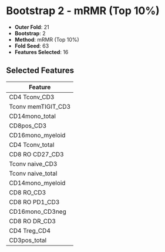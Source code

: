 # Bootstrap 2 - mRMR (Top 10%)

- **Outer Fold**: 21
- **Bootstrap**: 2
- **Method**: mRMR (Top 10%)
- **Fold Seed**: 63
- **Features Selected**: 16

## Selected Features

| Feature |
|---------|
| CD4 Tconv_CD3 |
| Tconv memTIGIT_CD3 |
| CD14mono_total |
| CD8pos_CD3 |
| CD16mono_myeloid |
| CD4 Tconv_total |
| CD8 RO CD27_CD3 |
| Tconv naive_CD3 |
| Tconv naive_total |
| CD14mono_myeloid |
| CD8 RO_CD3 |
| CD8 RO PD1_CD3 |
| CD16mono_CD3neg |
| CD8 RO DR_CD3 |
| CD4 Treg_CD4 |
| CD3pos_total |
